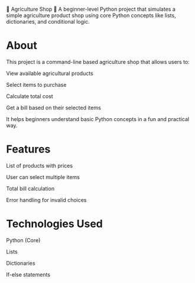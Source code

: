 🌾 Agriculture Shop 🛒
A beginner-level Python project that simulates a simple agriculture product shop using core Python concepts like lists, dictionaries, and conditional logic.

# About
This project is a command-line based agriculture shop that allows users to:

View available agricultural products

Select items to purchase

Calculate total cost

Get a bill based on their selected items

It helps beginners understand basic Python concepts in a fun and practical way.

#  Features
List of products with prices

User can select multiple items

Total bill calculation

Error handling for invalid choices

#  Technologies Used
Python (Core)

Lists

Dictionaries

If-else statements

 

